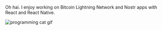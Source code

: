 Oh hai. I enjoy working on Bitcoin Lightning Network and Nostr apps with React and React Native.

![programming cat gif](https://media.tenor.com/y2JXkY1pXkwAAAAC/cat-computer.gif)
